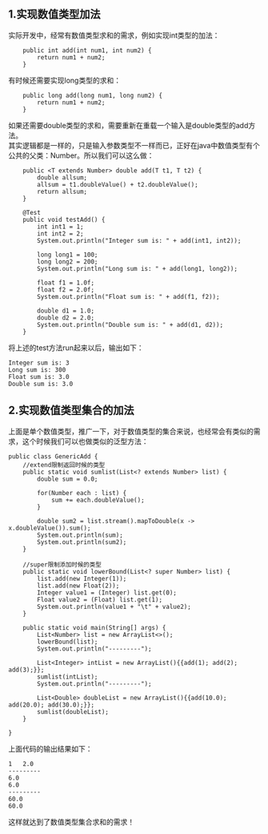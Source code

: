 ## 1.实现数值类型加法
实际开发中，经常有数值类型求和的需求，例如实现int类型的加法：  

```
    public int add(int num1, int num2) {
        return num1 + num2;
    }
```  

有时候还需要实现long类型的求和：  

```
    public long add(long num1, long num2) {
        return num1 + num2;
    }
```  

如果还需要double类型的求和，需要重新在重载一个输入是double类型的add方法。  
其实逻辑都是一样的，只是输入参数类型不一样而已，正好在java中数值类型有个公共的父类：Number。所以我们可以这么做：  

```
    public <T extends Number> double add(T t1, T t2) {
        double allsum;
        allsum = t1.doubleValue() + t2.doubleValue();
        return allsum;
    }

    @Test
    public void testAdd() {
        int int1 = 1;
        int int2 = 2;
        System.out.println("Integer sum is: " + add(int1, int2));

        long long1 = 100;
        long long2 = 200;
        System.out.println("Long sum is: " + add(long1, long2));

        float f1 = 1.0f;
        float f2 = 2.0f;
        System.out.println("Float sum is: " + add(f1, f2));

        double d1 = 1.0;
        double d2 = 2.0;
        System.out.println("Double sum is: " + add(d1, d2));
    }
```  

将上述的test方法run起来以后，输出如下：  

```
Integer sum is: 3
Long sum is: 300
Float sum is: 3.0
Double sum is: 3.0
```  

## 2.实现数值类型集合的加法
上面是单个数值类型，推广一下，对于数值类型的集合来说，也经常会有类似的需求，这个时候我们可以也做类似的泛型方法：  

```
public class GenericAdd {
    //extend限制返回时候的类型
    public static void sumlist(List<? extends Number> list) {
        double sum = 0.0;

        for(Number each : list) {
            sum += each.doubleValue();
        }

        double sum2 = list.stream().mapToDouble(x -> x.doubleValue()).sum();
        System.out.println(sum);
        System.out.println(sum2);
    }
    
    //super限制添加时候的类型
    public static void lowerBound(List<? super Number> list) {
        list.add(new Integer(1));
        list.add(new Float(2));
        Integer value1 = (Integer) list.get(0);
        Float value2 = (Float) list.get(1);
        System.out.println(value1 + "\t" + value2);
    }
    
    public static void main(String[] args) {
        List<Number> list = new ArrayList<>();
        lowerBound(list);
        System.out.println("---------");

        List<Integer> intList = new ArrayList(){{add(1); add(2); add(3);}};
        sumlist(intList);
        System.out.println("---------");

        List<Double> doubleList = new ArrayList(){{add(10.0); add(20.0); add(30.0);}};
        sumlist(doubleList);
    }

}
```  

上面代码的输出结果如下：  

```
1	2.0
---------
6.0
6.0
---------
60.0
60.0
```  

这样就达到了数值类型集合求和的需求！  